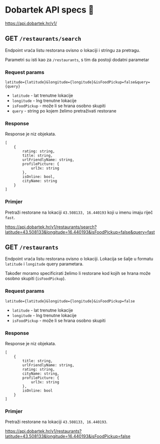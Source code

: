 # Dobartek API specs 🍕

https://api.dobartek.hr/v1/

## GET `/restaurants/search`
Endpoint vraća listu restorana ovisno o lokaciji i stringu za pretragu. 

Parametri su isti kao za `/restaurants`, s tim da postoji dodatni parametar 

### Request params
`latitude={latitude}&longitude={longitude}&isFoodPickup=false&query={query}`

- `latitude` - lat trenutne lokacije
- `longitude` - lng trenutne lokacije
- `isFoodPickup` - može li se hrana osobno skupiti
- `query` - string po kojem želimo pretraživati restorane
  
### Response
Response je niz objekata.

```
[
    {
        rating: string,
        title: string,
        urlFriendlyName: string,
        profilePicture: {
            url3x: string
        },
        isOnline: bool,
        cityName: string
    }
]
```

### Primjer
Pretraži restorane na lokaciji `43.508133, 16.440193` koji u imenu imaju riječ `fast`.

https://api.dobartek.hr/v1/restaurants/search?latitude=43.508133&longitude=16.440193&isFoodPickup=false&query=fast


## GET `/restaurants`
Endpoint vraća listu restorana ovisno o lokaciji.
Lokacija se šalje u formatu `latitude` i `longitude` query parametara. 

Također moramo specificirati želimo li restorane kod kojih se hrana može osobno skupiti (`isFoodPickup`).

### Request params
`latitude={latitude}&longitude={longitude}&isFoodPickup=false`

- `latitude` - lat trenutne lokacije
- `longitude` - lng trenutne lokacije
- `isFoodPickup` - može li se hrana osobno skupiti
  
### Response
Response je niz objekata.

```
[
    {
        title: string,
        urlFriendlyName: string,
        rating: string,
        cityName: string,
        profilePicture: {
            url3x: string
        },
        isOnline: bool
    }
]
```

### Primjer
Pretraži restorane na lokaciji `43.508133, 16.440193`.

https://api.dobartek.hr/v1/restaurants?latitude=43.508133&longitude=16.440193&isFoodPickup=false
